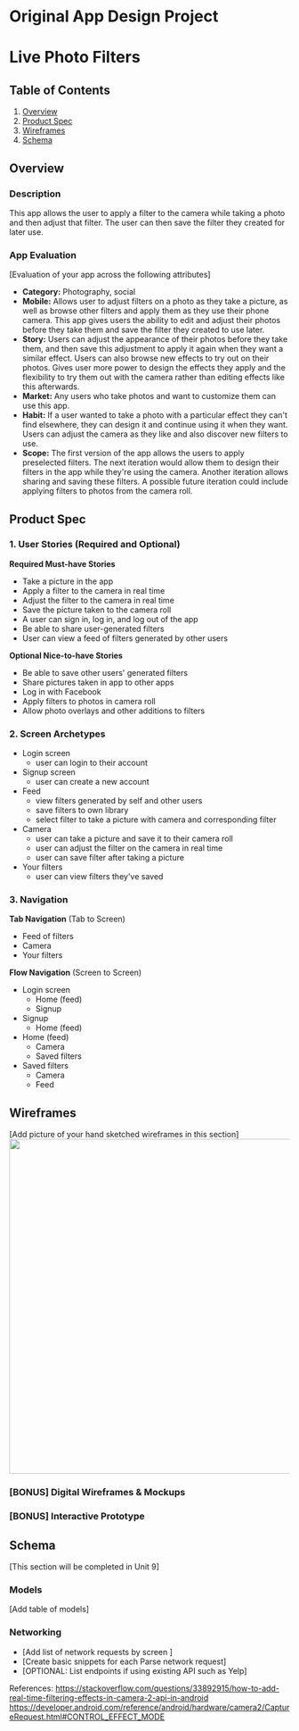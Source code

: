 Original App Design Project 
===

# Live Photo Filters

## Table of Contents
1. [Overview](#Overview)
1. [Product Spec](#Product-Spec)
1. [Wireframes](#Wireframes)
2. [Schema](#Schema)

## Overview
### Description
This app allows the user to apply a filter to the camera while taking a photo and then adjust that filter. The user can then save the filter they created for later use.


### App Evaluation
[Evaluation of your app across the following attributes]
- **Category:** Photography, social
- **Mobile:** Allows user to adjust filters on a photo as they take a picture, as well as browse other filters and apply them as they use their phone camera. This app gives users the ability to edit and adjust their photos before they take them and save the filter they created to use later.
- **Story:** Users can adjust the appearance of their photos before they take them, and then save this adjustment to apply it again when they want a similar effect. Users can also browse new effects to try out on their photos. Gives user more power to design the effects they apply and the flexibility to try them out with the camera rather than editing effects like this afterwards.
- **Market:** Any users who take photos and want to customize them can use this app. 
- **Habit:** If a user wanted to take a photo with a particular effect they can't find elsewhere, they can design it and continue using it when they want. Users can adjust the camera as they like and also discover new filters to use.
- **Scope:** The first version of the app allows the users to apply preselected filters. The next iteration would allow them to design their filters in the app while they're using the camera. Another iteration allows sharing and saving these filters. A possible future iteration could include applying filters to photos from the camera roll.

## Product Spec

### 1. User Stories (Required and Optional)

**Required Must-have Stories**

* Take a picture in the app
* Apply a filter to the camera in real time
* Adjust the filter to the camera in real time
* Save the picture taken to the camera roll
* A user can sign in, log in, and log out of the app
* Be able to share user-generated filters
* User can view a feed of filters generated by other users

**Optional Nice-to-have Stories**

* Be able to save other users' generated filters
* Share pictures taken in app to other apps
* Log in with Facebook
* Apply filters to photos in camera roll
* Allow photo overlays and other additions to filters

### 2. Screen Archetypes

* Login screen
   * user can login to their account
* Signup screen
   * user can create a new account
* Feed
   * view filters generated by self and other users
   * save filters to own library
   * select filter to take a picture with camera and corresponding filter
* Camera
  * user can take a picture and save it to their camera roll
  * user can adjust the filter on the camera in real time
  * user can save filter after taking a picture
* Your filters
    * user can view filters they've saved 

### 3. Navigation

**Tab Navigation** (Tab to Screen)

* Feed of filters
* Camera
* Your filters

**Flow Navigation** (Screen to Screen)

* Login screen
   * Home (feed)
   * Signup
* Signup
   * Home (feed)
* Home (feed)
    * Camera
    * Saved filters
* Saved filters
    * Camera
    * Feed

## Wireframes
[Add picture of your hand sketched wireframes in this section]
<img src="YOUR_WIREFRAME_IMAGE_URL" width=600>

### [BONUS] Digital Wireframes & Mockups

### [BONUS] Interactive Prototype

## Schema 
[This section will be completed in Unit 9]
### Models
[Add table of models]
### Networking
- [Add list of network requests by screen ]
- [Create basic snippets for each Parse network request]
- [OPTIONAL: List endpoints if using existing API such as Yelp]

References:
https://stackoverflow.com/questions/33892915/how-to-add-real-time-filtering-effects-in-camera-2-api-in-android
https://developer.android.com/reference/android/hardware/camera2/CaptureRequest.html#CONTROL_EFFECT_MODE
